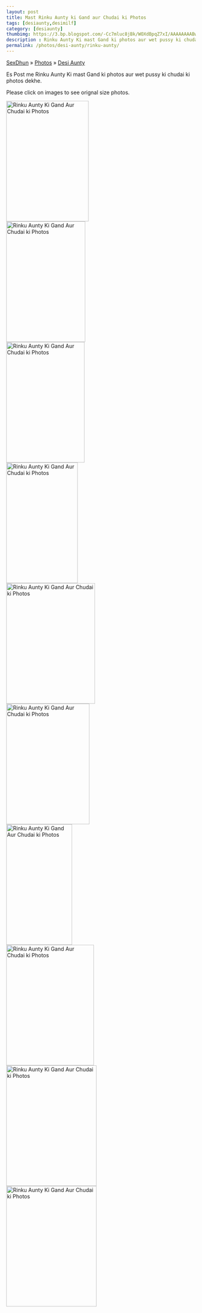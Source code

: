 ```yaml
---
layout: post
title: Mast Rinku Aunty ki Gand aur Chudai ki Photos
tags: [desiaunty,desimilf]
category: [desiaunty]
thumbimg: https://3.bp.blogspot.com/-Cc7mluc8jBk/WOXdBpqZ7xI/AAAAAAAABwE/d4bT9-FZlHU44zTFo55ehrybj05eSdzYgCLcB/s200/rinku-bhabhi%2B%25285%2529.jpg
description : Rinku Aunty Ki mast Gand ki photos aur wet pussy ki chudai ki photos dekhe.
permalink: /photos/desi-aunty/rinku-aunty/
---
```


<div class="breadcrumb">
<span itemscope='itemscope' itemtype='http://data-vocabulary.org/Breadcrumb'><a href="/" itemprop="url"><span title="SexDhun" itemprop='title'>SexDhun</span></a></span>
<span itemscope='itemscope' itemtype='http://data-vocabulary.org/Breadcrumb'>&#187; <a href="/photos/" itemprop="url"><span title="Photos" itemprop='title'>Photos</span></a></span>
<span itemscope='itemscope' itemtype='http://data-vocabulary.org/Breadcrumb'>&#187; <a href="/photos/desi-aunty/" itemprop="url"><span title="Desi Aunty" itemprop='title'>Desi Aunty</span></a></span>
</div>

<p>Es Post me Rinku Aunty Ki mast Gand ki photos aur wet pussy ki chudai ki photos dekhe.</p>
<p>Please click on images to see orignal size photos. </p>

<a href="https://4.bp.blogspot.com/-A47ZLrpkv94/WOXdAmG1PhI/AAAAAAAABvw/NEdeGdqowY8XJ8noi10eAuxqt5o821tHQCLcB/s1600/rinku-bhabhi%2B%25281%2529.jpg"><img height="320" alt="Rinku Aunty Ki Gand Aur Chudai ki Photos" src="https://4.bp.blogspot.com/-A47ZLrpkv94/WOXdAmG1PhI/AAAAAAAABvw/NEdeGdqowY8XJ8noi10eAuxqt5o821tHQCLcB/s320/rinku-bhabhi%2B%25281%2529.jpg" width="219" /></a><br/>
<a href="https://4.bp.blogspot.com/-CjT4FsF0cfY/WOXdA60NJMI/AAAAAAAABv0/uGijGrqYOiYMDmtQn9hLpgVlA-F_vQ9HwCLcB/s1600/rinku-bhabhi%2B%25282%2529.jpg"><img height="320" alt="Rinku Aunty Ki Gand Aur Chudai ki Photos" src="https://4.bp.blogspot.com/-CjT4FsF0cfY/WOXdA60NJMI/AAAAAAAABv0/uGijGrqYOiYMDmtQn9hLpgVlA-F_vQ9HwCLcB/s320/rinku-bhabhi%2B%25282%2529.jpg" width="210" /></a><br/>
<a href="https://4.bp.blogspot.com/-kLbd89_yueQ/WOXdBV20OVI/AAAAAAAABv8/Ck1Ql2THEssY25TS-vamR4WMG2j6-gicACLcB/s1600/rinku-bhabhi%2B%25283%2529.jpg"><img height="320" alt="Rinku Aunty Ki Gand Aur Chudai ki Photos" src="https://4.bp.blogspot.com/-kLbd89_yueQ/WOXdBV20OVI/AAAAAAAABv8/Ck1Ql2THEssY25TS-vamR4WMG2j6-gicACLcB/s320/rinku-bhabhi%2B%25283%2529.jpg" width="208" /></a><br/>
<a href="https://4.bp.blogspot.com/--onQqn13yGk/WOXdBjVJjfI/AAAAAAAABwA/j5u8TOlDIDQiL__UVcQ_FShD-DS3-mZJQCLcB/s1600/rinku-bhabhi%2B%25284%2529.jpg"><img height="320" alt="Rinku Aunty Ki Gand Aur Chudai ki Photos" src="https://4.bp.blogspot.com/--onQqn13yGk/WOXdBjVJjfI/AAAAAAAABwA/j5u8TOlDIDQiL__UVcQ_FShD-DS3-mZJQCLcB/s320/rinku-bhabhi%2B%25284%2529.jpg" width="190" /></a><br/>
<a href="https://3.bp.blogspot.com/-Cc7mluc8jBk/WOXdBpqZ7xI/AAAAAAAABwE/d4bT9-FZlHU44zTFo55ehrybj05eSdzYgCLcB/s1600/rinku-bhabhi%2B%25285%2529.jpg"><img height="320" alt="Rinku Aunty Ki Gand Aur Chudai ki Photos" src="https://3.bp.blogspot.com/-Cc7mluc8jBk/WOXdBpqZ7xI/AAAAAAAABwE/d4bT9-FZlHU44zTFo55ehrybj05eSdzYgCLcB/s320/rinku-bhabhi%2B%25285%2529.jpg" width="236" /></a><br/>
<a href="https://4.bp.blogspot.com/-_cJo7UBONyY/WOXdCONXAiI/AAAAAAAABwI/p3da3OB3Gaw-tl5ebZH3eGd6Lb0WkEYoACLcB/s1600/rinku-bhabhi%2B%25286%2529.jpg"><img height="320" alt="Rinku Aunty Ki Gand Aur Chudai ki Photos" src="https://4.bp.blogspot.com/-_cJo7UBONyY/WOXdCONXAiI/AAAAAAAABwI/p3da3OB3Gaw-tl5ebZH3eGd6Lb0WkEYoACLcB/s320/rinku-bhabhi%2B%25286%2529.jpg" width="221" /></a><br/>
<a href="https://2.bp.blogspot.com/-ltW9dSpqjx4/WOXdCTUBIjI/AAAAAAAABwQ/4s_W34hq2L8LS-_xvjKnIdTib4XeX3DfQCLcB/s1600/rinku-bhabhi%2B%25287%2529.jpg"><img height="320" alt="Rinku Aunty Ki Gand Aur Chudai ki Photos" src="https://2.bp.blogspot.com/-ltW9dSpqjx4/WOXdCTUBIjI/AAAAAAAABwQ/4s_W34hq2L8LS-_xvjKnIdTib4XeX3DfQCLcB/s320/rinku-bhabhi%2B%25287%2529.jpg" width="175" /></a><br/>
<a href="https://2.bp.blogspot.com/-IH6SlwBhPW8/WOXdCfXK9wI/AAAAAAAABwM/iGiWbGlWoYot_88nE-Kc6m7b9dJyKwn5ACLcB/s1600/rinku-bhabhi%2B%25288%2529.jpg"><img height="320" alt="Rinku Aunty Ki Gand Aur Chudai ki Photos" src="https://2.bp.blogspot.com/-IH6SlwBhPW8/WOXdCfXK9wI/AAAAAAAABwM/iGiWbGlWoYot_88nE-Kc6m7b9dJyKwn5ACLcB/s320/rinku-bhabhi%2B%25288%2529.jpg" width="233" /></a><br/>
<a href="https://4.bp.blogspot.com/-1FUJsc-tJrk/WOXdDdnDiuI/AAAAAAAABwU/r-NNRIF4TWQqIS631moJVji0xsGGmxZpQCLcB/s1600/rinku-bhabhi%2B%25289%2529.jpg"><img height="320" alt="Rinku Aunty Ki Gand Aur Chudai ki Photos" src="https://4.bp.blogspot.com/-1FUJsc-tJrk/WOXdDdnDiuI/AAAAAAAABwU/r-NNRIF4TWQqIS631moJVji0xsGGmxZpQCLcB/s320/rinku-bhabhi%2B%25289%2529.jpg" width="240" /></a><br/>
<a href="https://2.bp.blogspot.com/-O3tM_dHFlNE/WOXdBJ2XbYI/AAAAAAAABv4/lNcXxqlEpxQlt7iZmkuyGPTUCMpkG2AkQCLcB/s1600/rinku-bhabhi%2B%252810%2529.jpg"><img height="320" alt="Rinku Aunty Ki Gand Aur Chudai ki Photos" src="https://2.bp.blogspot.com/-O3tM_dHFlNE/WOXdBJ2XbYI/AAAAAAAABv4/lNcXxqlEpxQlt7iZmkuyGPTUCMpkG2AkQCLcB/s320/rinku-bhabhi%2B%252810%2529.jpg" width="240" /></a><br/>
